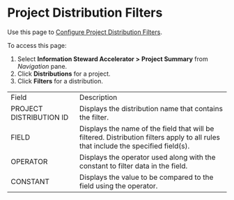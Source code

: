 # Project Distribution Filters

<div class="use">

Use this page to [Configure Project Distribution
Filters](../Use_Cases/Configure_Project_Distribution_Filters).

</div>

To access this page:

1.  Select **Information Steward Accelerator \>**
    <span style="font-weight: bold;">Project Summary</span> from
    *Navigation* pane.
2.  Click <span style="font-weight: bold;">Distributions</span> for a
    project.
3.  Click <span style="font-weight: bold;">Filters</span> for a
    distribution.

|                         |                                                                                                                                    |
| ----------------------- | ---------------------------------------------------------------------------------------------------------------------------------- |
| Field                   | Description                                                                                                                        |
| PROJECT DISTRIBUTION ID | Displays the distribution name that contains the filter.                                                                           |
| FIELD                   | Displays the name of the field that will be filtered. Distribution filters apply to all rules that include the specified field(s). |
| OPERATOR                | Displays the operator used along with the constant to filter data in the field.                                                    |
| CONSTANT                | Displays the value to be compared to the field using the operator.                                                                 |
